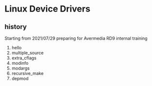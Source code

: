 # Linux Device Drivers

## history
Starting from 2021/07/29 preparing for Avermedia RD9 internal training

1. hello
1. multiple\_source
1. extra\_cflags
1. modinfo
1. modargs
1. recursive_make
1. depmod
